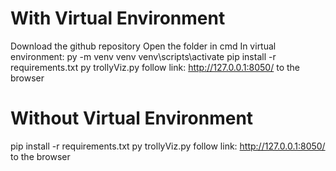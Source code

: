 # With Virtual Environment
Download the github repository
Open the folder in cmd
In virtual environment:
py -m venv venv
venv\scripts\activate
pip install -r requirements.txt
py trollyViz.py
follow link: http://127.0.0.1:8050/ to the browser
# Without Virtual Environment
pip install -r requirements.txt
py trollyViz.py
follow link: http://127.0.0.1:8050/ to the browser
